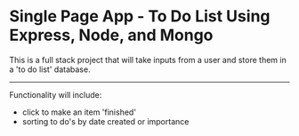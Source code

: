 # Single Page App - To Do List Using Express, Node, and Mongo
This is a full stack project that will take inputs from a user and store them in a 'to do list' database.<br><hr>
Functionality will include: <ul><li> click to make an item 'finished'</li>
                            <li> sorting to do's by date created or importance</li>

